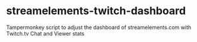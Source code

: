 # streamelements-twitch-dashboard

Tampermonkey script to adjust the dashboard of streamelements.com with Twitch.tv Chat and Viewer stats
